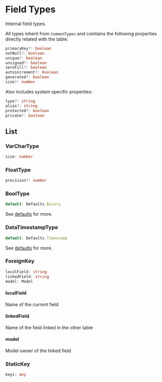# Field Types

Internal field types.

All types inherit from `CommonTypes` and cointains the following properties directly related with the table:

```typescript
primaryKey?: boolean
notNull?: boolean
unique?: boolean
unsigned?: boolean
zeroFill?: boolean
autoincrement?: boolean
generated?: boolean
size?: number
```

Also includes system specific properties:

```typescript
type?: string
alias?: string
protected?: boolean
private?: boolean
```

## List

### VarCharType

```typescript
size: number
```

### FloatType

```typescript
precision?: number
```

### BoolType

```typescript
default: Defaults.Binary
```

See [defaults](https://github.com/unicoderns/orm/blob/master/docs/fields/defaults.md) for more.

### DataTimestampType

```typescript
default: Defaults.Timestamp
```

See [defaults](https://github.com/unicoderns/orm/blob/master/docs/fields/defaults.md) for more.

### ForeignKey

```typescript
localField: string
linkedField: string
model: Model
```

#### localField

Name of the current field

#### linkedField

Name of the field linked in the other table

#### model

Model owner of the linked field

### StaticKey

```typescript
keys: any
```
